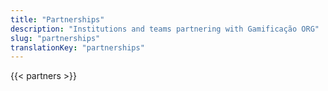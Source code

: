 ```yaml
---
title: "Partnerships"
description: "Institutions and teams partnering with Gamificação ORG"
slug: "partnerships"
translationKey: "partnerships"
---
```


{{< partners >}}
